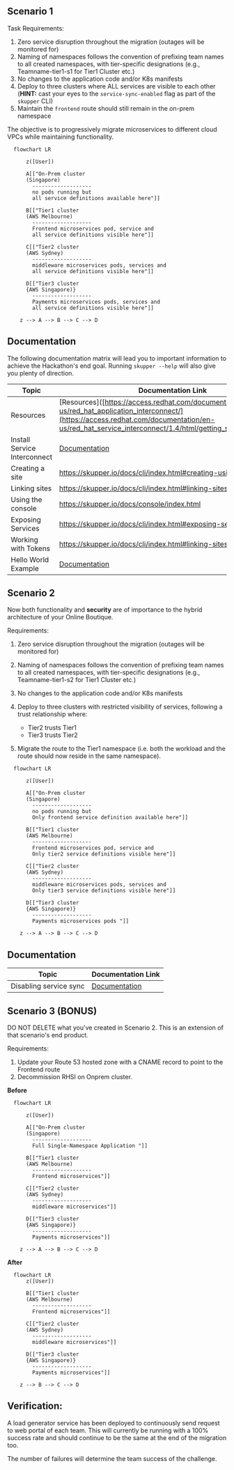 
## Scenario 1 

Task Requirements:

1. Zero service disruption throughout the migration (outages will be monitored for)
2. Naming of namespaces follows the convention of prefixing team names to all created namespaces, with tier-specific designations (e.g., Teamname-tier1-s1 for Tier1 Cluster etc.)
3. No changes to the application code and/or K8s manifests
4. Deploy to three clusters where ALL services are visible to each other (**HINT:** cast your eyes to the `service-sync-enabled` flag as part of the `skupper` CLI)
5. Maintain the `frontend` route should still remain in the on-prem namespace

The objective is to progressively migrate microservices to different cloud VPCs while maintaining functionality. 


```mermaid  %%{init: {"flowchart": {"htmlLabels": false}} }%%
  flowchart LR

      z([User])

      A[["On-Prem cluster  
      (Singapore)
        ------------------- 
        no pods running but
        all service definitions available here"]]

      B[["Tier1 cluster 
      (AWS Melbourne)
        -------------------
        Frontend microservices pod, service and
        all service definitions visible here"]]

      C[["Tier2 cluster  
      (AWS Sydney)
        -------------------
        middleware microservices pods, services and
        all service definitions visible here"]]

      D[["Tier3 cluster  
      {AWS Singapore)}
        -------------------
        Payments microservices pods, services and
        all service definitions visible here"]]

    z --> A --> B --> C --> D    
  ```

## Documentation

The following documentation matrix will lead you to important information to achieve the Hackathon's end goal. Running `skupper --help` will also give you plenty of direction. 

| Topic                               | Documentation Link                                    |
|-------------------------------------|-------------------------------------------------------| 
| Resources                           | [Resources]([https://access.redhat.com/documentation/en-us/red_hat_application_interconnect/](https://access.redhat.com/documentation/en-us/red_hat_service_interconnect/1.4/html/getting_started/resources)
| Install Service Interconnect        | [Documentation](https://skupper.io/install/index.html) |
| Creating a site      | https://skupper.io/docs/cli/index.html#creating-using-cli |
| Linking sites | https://skupper.io/docs/cli/index.html#linking-sites  |
| Using the console | https://skupper.io/docs/console/index.html |
| Exposing Services | https://skupper.io/docs/cli/index.html#exposing-services-ns |
| Working with Tokens                 | https://skupper.io/docs/cli/index.html#linking-sites |
| Hello World Example               | [Documentation](https://skupper.io/start/index.html)  |



## Scenario 2

Now both functionality and **security** are of importance to the hybrid architecture of your Online Boutique. 

Requirements:

1. Zero service disruption throughout the migration (outages will be monitored for)
2. Naming of namespaces follows the convention of prefixing team names to all created namespaces, with tier-specific designations (e.g., Teamname-tier1-s2 for Tier1 Cluster etc.)
3. No changes to the application code and/or K8s manifests
4. Deploy to three clusters with restricted visibility of services, following a trust relationship where:

   - Tier2 trusts Tier1
   - Tier3 trusts Tier2
  
5. Migrate the route to the Tier1 namespace (i.e. both the workload and the route should now reside in the same namespace).


```mermaid  %%{init: {"flowchart": {"htmlLabels": false}} }%%
  flowchart LR

      z([User])

      A[["On-Prem cluster  
      (Singapore)
        ------------------- 
        no pods running but
        Only frontend service definition available here"]]

      B[["Tier1 cluster 
      (AWS Melbourne)
        -------------------
        Frontend microservices pod, service and
        Only tier2 service definitions visible here"]]

      C[["Tier2 cluster  
      (AWS Sydney)
        -------------------
        middleware microservices pods, services and
        Only tier3 service definitions visible here"]]

      D[["Tier3 cluster  
      {AWS Singapore)}
        -------------------
        Payments microservices pods "]]

    z --> A --> B --> C --> D    
  ```
## Documentation

| Topic                               | Documentation Link                                    |
|-------------------------------------|-------------------------------------------------------|
| Disabling service sync              | [Documentation](https://github.com/rmallam/RHSI-helm/blob/main/disable-service-sync.md)  |


## Scenario 3 (BONUS)

DO NOT DELETE what you've created in Scenario 2. This is an extension of that scenario's end product.

Requirements:

1. Update your Route 53 hosted zone with a CNAME record to point to the Frontend route
2. Decommission RHSI on Onprem cluster.

**Before**

```mermaid  %%{init: {"flowchart": {"htmlLabels": false}} }%%
  flowchart LR

      z([User])

      A[["On-Prem cluster  
      (Singapore)
        -------------------
        Full Single-Namespace Application "]]

      B[["Tier1 cluster 
      (AWS Melbourne)
        -------------------
        Frontend microservices"]]

      C[["Tier2 cluster  
      (AWS Sydney)
        -------------------
        middleware microservices"]]

      D[["Tier3 cluster  
      {AWS Singapore)}
        -------------------
        Payments microservices"]]

    z --> A --> B --> C --> D    
  ```


**After**

```mermaid  %%{init: {"flowchart": {"htmlLabels": false}} }%%
  flowchart LR
      z([User])

      B[["Tier1 cluster 
      (AWS Melbourne)
        -------------------
        Frontend microservices"]]

      C[["Tier2 cluster  
      (AWS Sydney)
        -------------------
        middleware microservices"]]

      D[["Tier3 cluster  
      {AWS Singapore)}
        -------------------
        Payments microservices"]]

    z --> B --> C --> D    
  ```

## Verification:

A load generator service has been deployed to continuously send request to web portal of each team. This will currently be running with a 100% success rate and should continue to be the same at the end of the migration too.

The number of failures will determine the team success of the challenge.

